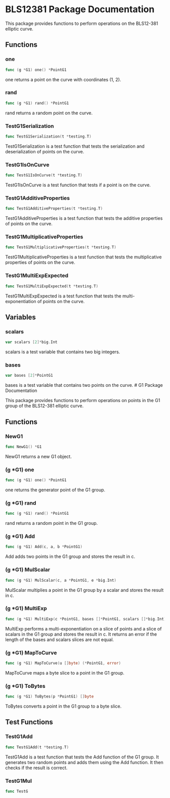 # BLS12381 Package Documentation

This package provides functions to perform operations on the BLS12-381 elliptic curve.

## Functions

### one

```go
func (g *G1) one() *PointG1
```

one returns a point on the curve with coordinates (1, 2).

### rand

```go
func (g *G1) rand() *PointG1
```

rand returns a random point on the curve.

### TestG1Serialization

```go
func TestG1Serialization(t *testing.T)
```

TestG1Serialization is a test function that tests the serialization and deserialization of points on the curve.

### TestG1IsOnCurve

```go
func TestG1IsOnCurve(t *testing.T)
```

TestG1IsOnCurve is a test function that tests if a point is on the curve.

### TestG1AdditiveProperties

```go
func TestG1AdditiveProperties(t *testing.T)
```

TestG1AdditiveProperties is a test function that tests the additive properties of points on the curve.

### TestG1MultiplicativeProperties

```go
func TestG1MultiplicativeProperties(t *testing.T)
```

TestG1MultiplicativeProperties is a test function that tests the multiplicative properties of points on the curve.

### TestG1MultiExpExpected

```go
func TestG1MultiExpExpected(t *testing.T)
```

TestG1MultiExpExpected is a test function that tests the multi-exponentiation of points on the curve.

## Variables

### scalars

```go
var scalars [2]*big.Int
```

scalars is a test variable that contains two big integers.

### bases

```go
var bases [2]*PointG1
```

bases is a test variable that contains two points on the curve. # G1 Package Documentation

This package provides functions to perform operations on points in the G1 group of the BLS12-381 elliptic curve.

## Functions

### NewG1

```go
func NewG1() *G1
```

NewG1 returns a new G1 object.

### (g *G1) one

```go
func (g *G1) one() *PointG1
```

one returns the generator point of the G1 group.

### (g *G1) rand

```go
func (g *G1) rand() *PointG1
```

rand returns a random point in the G1 group.

### (g *G1) Add

```go
func (g *G1) Add(c, a, b *PointG1)
```

Add adds two points in the G1 group and stores the result in c.

### (g *G1) MulScalar

```go
func (g *G1) MulScalar(c, a *PointG1, e *big.Int)
```

MulScalar multiplies a point in the G1 group by a scalar and stores the result in c.

### (g *G1) MultiExp

```go
func (g *G1) MultiExp(c *PointG1, bases []*PointG1, scalars []*big.Int) (*PointG1, error)
```

MultiExp performs a multi-exponentiation on a slice of points and a slice of scalars in the G1 group and stores the result in c. It returns an error if the length of the bases and scalars slices are not equal.

### (g *G1) MapToCurve

```go
func (g *G1) MapToCurve(u []byte) (*PointG1, error)
```

MapToCurve maps a byte slice to a point in the G1 group.

### (g *G1) ToBytes

```go
func (g *G1) ToBytes(p *PointG1) []byte
```

ToBytes converts a point in the G1 group to a byte slice.

## Test Functions

### TestG1Add

```go
func TestG1Add(t *testing.T)
```

TestG1Add is a test function that tests the Add function of the G1 group. It generates two random points and adds them using the Add function. It then checks if the result is correct.

### TestG1Mul

```go
func TestG